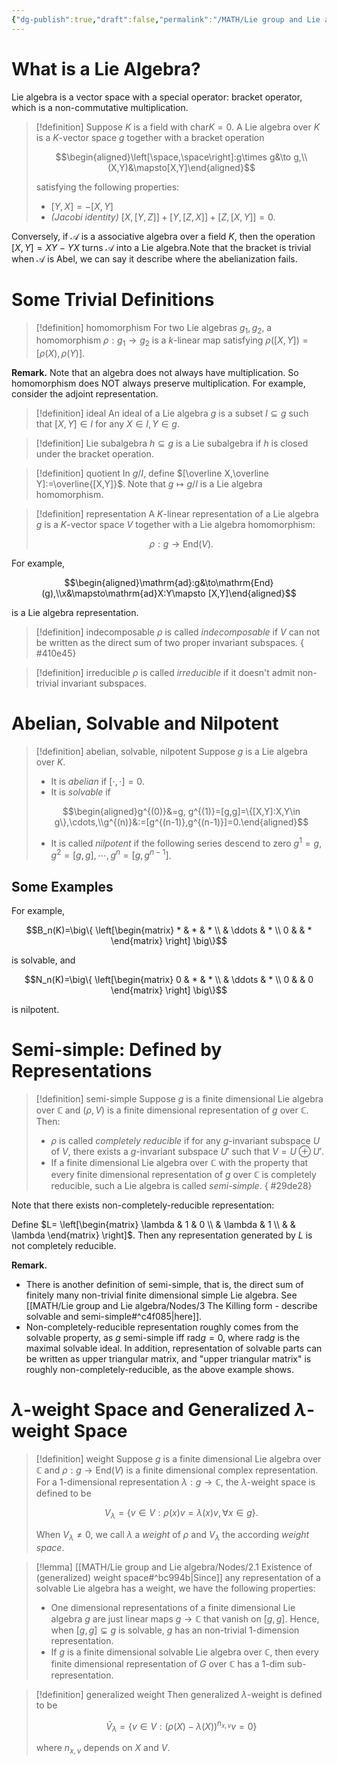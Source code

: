 ```yaml
---
{"dg-publish":true,"draft":false,"permalink":"/MATH/Lie group and Lie algebra/Nodes/1 Introduction/","dgPassFrontmatter":true}
---
```


# What is a Lie Algebra?

Lie algebra is a vector space with a special operator: bracket operator, which is a non-commutative multiplication.

> [!definition]
> Suppose $K$ is a field with $\mathrm{char}K=0$. A Lie algebra over $K$ is a $K$-vector space $g$ together with a bracket operation 
> 
> $$\begin{aligned}\left[\space,\space\right]:g\times g&\to g,\\(X,Y)&\mapsto[X,Y]\end{aligned}$$
> 
> satisfying the following properties:
> - $[Y,X]=-[X,Y]$
> - *(Jacobi identity)* $[X,[Y,Z]]+[Y,[Z,X]]+[Z,[X,Y]]=0$.

Conversely, if $\mathscr{A}$ is a associative algebra over a field $K$, then the operation $[X,Y]=XY-YX$ turns $\mathscr A$ into a Lie algebra.Note that the bracket is trivial when $\mathscr A$ is Abel, we can say it describe where the abelianization fails.

# Some Trivial Definitions

> [!definition] homomorphism
> For two Lie algebras $g_1,g_2$, a homomorphism $\rho:g_1\to g_2$ is a $k$-linear map satisfying $\rho([X,Y])=[\rho(X),\rho(Y)]$. 

**Remark.** Note that an algebra does not always have multiplication. So homomorphism does NOT always preserve multiplication. For example, consider the adjoint representation.

> [!definition] ideal
> An ideal of a Lie algebra $g$ is a subset $I\subseteq g$ such that $[X,Y]\in I$ for any $X\in I,Y\in g$. 

> [!definition] Lie subalgebra
> $h\subseteq g$ is a Lie subalgebra if $h$ is closed under the bracket operation.

> [!definition] quotient
> In $g/I$, define $[\overline X,\overline Y]:=\overline{[X,Y]}$. Note that $g\mapsto g/I$ is a Lie algebra homomorphism.

> [!definition] representation
> A $K$-linear representation of a Lie algebra $g$ is a $K$-vector space $V$ together with a Lie algebra homomorphism:
> 
> $$\rho:g\to\mathrm{End}(V).$$

For example, 

$$\begin{aligned}\mathrm{ad}:g&\to\mathrm{End}(g),\\x&\mapsto\mathrm{ad}X:Y\mapsto [X,Y]\end{aligned}$$

is a Lie algebra representation.

> [!definition] indecomposable
>  $\rho$ is called *indecomposable* if $V$ can not be written as the direct sum of two proper invariant subspaces.
{ #410e45}


> [!definition] irreducible
>  $\rho$ is called *irreducible* if it doesn't admit non-trivial invariant subspaces.

# Abelian, Solvable and Nilpotent

> [!definition] abelian, solvable, nilpotent
> Suppose $g$ is a Lie algebra over $K$.
>- It is *abelian* if $[\cdot,\cdot]=0$.
>- It is *solvable* if 
>
> $$\begin{aligned}g^{(0)}&=g, g^{(1)}=[g,g]=\{[X,Y]:X,Y\in g\},\cdots,\\g^{(n)}&:=[g^{(n-1)},g^{(n-1)}]=0.\end{aligned}$$
> 
>- It is called *nilpotent* if the following series descend to zero $g^1=g,g^2=[g,g],\cdots,g^n=[g,g^{n-1}]$.

## Some Examples

For example, 

$$B_n(K)=\big\{ \left[\begin{matrix} * & * & * \\  & \ddots & * \\ 0 &  & * \end{matrix} \right] \big\}$$

is solvable, and

$$N_n(K)=\big\{ \left[\begin{matrix} 0 & * & * \\  & \ddots & * \\ 0 &  & 0 \end{matrix} \right] \big\}$$

is nilpotent.

# Semi-simple: Defined by Representations

> [!definition] semi-simple
> Suppose $g$ is a finite dimensional Lie algebra over $\mathbb C$ and $(\rho,V)$ is a finite dimensional representation of $g$ over $\mathbb C$. Then:
> - $\rho$ is called *completely reducible* if for any $g$-invariant subspace $U$ of $V$, there exists a $g$-invariant subspace $U'$ such that $V=U\oplus U'$. 
> - If a finite dimensional Lie algebra over $\mathbb C$ with the property that every finite dimensional representation of $g$ over $\mathbb C$ is completely reducible, such a Lie algebra is called *semi-simple*.
{ #29de28}


Note that there exists non-completely-reducible representation:

Define $L= \left[\begin{matrix} \lambda & 1 & 0 \\ & \lambda & 1 \\ & & \lambda \end{matrix} \right]$. Then any representation generated by $L$ is not completely reducible.

**Remark.** 
- There is another definition of semi-simple, that is, the direct sum of finitely many non-trivial finite dimensional simple Lie algebra. See [[MATH/Lie group and Lie algebra/Nodes/3 The Killing form - describe solvable and semi-simple#^c4f085\|here]].
- Non-completely-reducible representation roughly comes from the solvable property, as $g$ semi-simple iff $\mathrm{rad}g=0$, where $\mathrm{rad}g$ is the maximal solvable ideal. In addition, representation of solvable parts can be written as upper triangular matrix, and "upper triangular matrix" is roughly non-completely-reducible, as the above example shows.

# $\lambda$-weight Space and Generalized $\lambda$-weight Space

> [!definition] weight
> Suppose $g$ is a finite dimensional Lie algebra over $\mathbb C$ and $\rho:g\to\mathrm{End}(V)$ is a finite dimensional complex representation. For a $1$-dimensional representation $\lambda:g\to\mathbb C$, the $\lambda$-weight space is defined to be 
> 
> $$V_\lambda=\{v\in V:\rho(x)v=\lambda(x)v,\forall x\in g\}.$$
> 
> When $V_\lambda\neq 0$, we call $\lambda$ a *weight* of $\rho$ and $V_\lambda$ the according *weight space*.

> [!lemma]
> [[MATH/Lie group and Lie algebra/Nodes/2.1 Existence of (generalized) weight space#^bc994b\|Since]] any representation of a solvable Lie algebra has a weight, we have the following properties:
> - One dimensional representations of a finite dimensional Lie algebra $g$ are just linear maps $g\to\mathbb C$ that vanish on $[g,g]$. Hence, when $[g,g]\subsetneq g$ is solvable, $g$ has an non-trivial $1$-dimension representation.  
> - If $g$ is a finite dimensional solvable Lie algebra over $\mathbb C$, then every finite dimensional representation of $G$ over $\mathbb C$ has a $1$-dim sub-representation.  

> [!definition] generalized weight
> Then generalized $\lambda$-weight is defined to be 
> 
> $$\widetilde V_\lambda=\{v\in V:(\rho(X)-\lambda(X))^{n_{x,v}}v=0\}$$
> 
> where $n_{x,v}$ depends on $X$ and $V$.